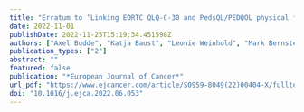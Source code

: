 ```yaml
---
title: "Erratum to ‘Linking EORTC QLQ-C-30 and PedsQL/PEDQOL physical functioning scores in patients with osteosarcoma’ [Eur J Cancer 170 (2022) 209-235]"
date: 2022-11-01
publishDate: 2022-11-25T15:19:34.451598Z
authors: ["Axel Budde", "Katja Baust", "Leonie Weinhold", "Mark Bernstein", "Stefan Bielack", "Catharina Dhooge", "Lars Hjorth", "Katherine A. Janeway", "Meriel Jenney", "Mark D. Krailo", "Neyssa Marina", "Rajaram Nagarajan", "Sigbjørn Smeland", "Matthew R. Sydes", "Patricia De Vos", "Jeremy Whelan", "Andreas Wiener", "Gabriele Calaminus", "Matthias Schmid"]
publication_types: ["2"]
abstract: ""
featured: false
publication: "*European Journal of Cancer*"
url_pdf: "https://www.ejcancer.com/article/S0959-8049(22)00404-X/fulltext"
doi: "10.1016/j.ejca.2022.06.053"
---
```


